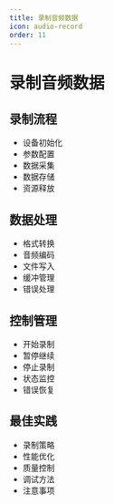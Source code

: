 ```yaml
---
title: 录制音频数据
icon: audio-record
order: 11
---
```


# 录制音频数据

## 录制流程
- 设备初始化
- 参数配置
- 数据采集
- 数据存储
- 资源释放

## 数据处理
- 格式转换
- 音频编码
- 文件写入
- 缓冲管理
- 错误处理

## 控制管理
- 开始录制
- 暂停继续
- 停止录制
- 状态监控
- 错误恢复

## 最佳实践
- 录制策略
- 性能优化
- 质量控制
- 调试方法
- 注意事项
